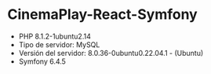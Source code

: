 # CinemaPlay-React-Symfony
- PHP 8.1.2-1ubuntu2.14
- Tipo de servidor: MySQL
- Versión del servidor: 8.0.36-0ubuntu0.22.04.1 - (Ubuntu)
- Symfony 6.4.5
